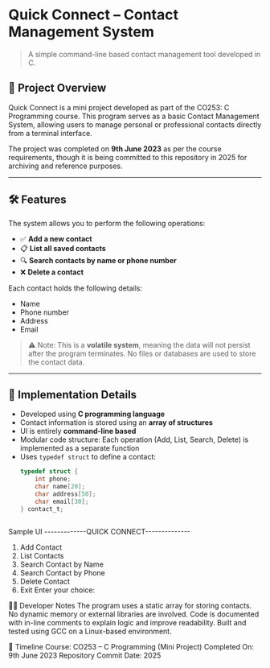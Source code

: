 # Quick Connect – Contact Management System

> A simple command-line based contact management tool developed in C.

## 📌 Project Overview

Quick Connect is a mini project developed as part of the CO253: C Programming course. This program serves as a basic Contact Management System, allowing users to manage personal or professional contacts directly from a terminal interface.

The project was completed on **9th June 2023** as per the course requirements, though it is being committed to this repository in 2025 for archiving and reference purposes.

---

## 🛠️ Features

The system allows you to perform the following operations:

- ✅ **Add a new contact**
- 📋 **List all saved contacts**
- 🔍 **Search contacts by name or phone number**
- ❌ **Delete a contact**

Each contact holds the following details:
- Name
- Phone number
- Address
- Email

> ⚠️ Note: This is a **volatile system**, meaning the data will not persist after the program terminates. No files or databases are used to store the contact data.

---

## 🧱 Implementation Details

- Developed using **C programming language**
- Contact information is stored using an **array of structures**
- UI is entirely **command-line based**
- Modular code structure: Each operation (Add, List, Search, Delete) is implemented as a separate function
- Uses `typedef struct` to define a contact:
  ```c
  typedef struct {
      int phone;
      char name[20];
      char address[50];
      char email[30];
  } contact_t;



Sample UI
-------------QUICK CONNECT--------------
1. Add Contact
2. List Contacts
3. Search Contact by Name
4. Search Contact by Phone
5. Delete Contact
6. Exit
Enter your choice:


🧑‍💻 Developer Notes
The program uses a static array for storing contacts. No dynamic memory or external libraries are involved.
Code is documented with in-line comments to explain logic and improve readability.
Built and tested using GCC on a Linux-based environment.


📅 Timeline
Course: CO253 – C Programming (Mini Project)
Completed On: 9th June 2023
Repository Commit Date: 2025

